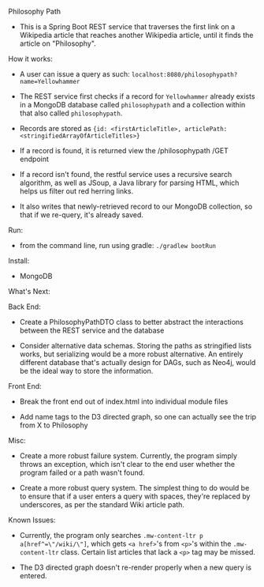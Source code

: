 Philosophy Path

- This is a Spring Boot REST service that traverses the first link on a Wikipedia article that reaches another Wikipedia article, until it finds the article on "Philosophy".

How it works:

- A user can issue a query as such: `localhost:8080/philosophypath?name=Yellowhammer`

- The REST service first checks if a record for `Yellowhammer` already exists in a MongoDB database called `philosophypath` and a collection within that also called `philosophypath`.

- Records are stored as `{id: <firstArticleTitle>, articlePath: <stringifiedArrayOfArticleTitles>}`

- If a record is found, it is returned view the /philosophypath /GET endpoint

- If a record isn't found, the restful service uses a recursive search algorithm, as well as JSoup, a Java library for parsing HTML, which helps us filter out red herring links.

- It also writes that newly-retrieved record to our MongoDB collection, so that if we re-query, it's already saved.

Run:

- from the command line, run using gradle: `./gradlew bootRun`

Install:

- MongoDB


What's Next:

Back End:

- Create a PhilosophyPathDTO class to better abstract the interactions between the REST service and the database

- Consider alternative data schemas. Storing the paths as stringified lists works, but serializing would be a more robust alternative. An entirely different database that's actually design for DAGs, such as Neo4j, would be the ideal way to store the information.


Front End:

- Break the front end out of index.html into individual module files

- Add name tags to the D3 directed graph, so one can actually see the trip from X to Philosophy

Misc:

- Create a more robust failure system. Currently, the program simply throws an exception, which isn't clear to the end user whether the program failed or a path wasn't found.

- Create a more robust query system. The simplest thing to do would be to ensure that if a user enters a query with spaces, they're replaced by underscores, as per the standard Wiki article path.


Known Issues:

- Currently, the program only searches `.mw-content-ltr p a[href^=\"/wiki/\"]`, which gets `<a href>`'s from `<p>`'s within the `.mw-content-ltr` class. Certain list articles that lack a `<p>` tag may be missed.

- The D3 directed graph doesn't re-render properly when a new query is entered.